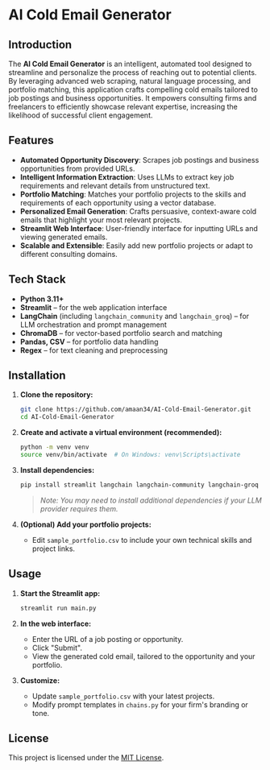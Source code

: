 # AI Cold Email Generator

## Introduction

The **AI Cold Email Generator** is an intelligent, automated tool designed to streamline and personalize the process of reaching out to potential clients. By leveraging advanced web scraping, natural language processing, and portfolio matching, this application crafts compelling cold emails tailored to job postings and business opportunities. It empowers consulting firms and freelancers to efficiently showcase relevant expertise, increasing the likelihood of successful client engagement.

## Features

- **Automated Opportunity Discovery**: Scrapes job postings and business opportunities from provided URLs.
- **Intelligent Information Extraction**: Uses LLMs to extract key job requirements and relevant details from unstructured text.
- **Portfolio Matching**: Matches your portfolio projects to the skills and requirements of each opportunity using a vector database.
- **Personalized Email Generation**: Crafts persuasive, context-aware cold emails that highlight your most relevant projects.
- **Streamlit Web Interface**: User-friendly interface for inputting URLs and viewing generated emails.
- **Scalable and Extensible**: Easily add new portfolio projects or adapt to different consulting domains.

## Tech Stack

- **Python 3.11+**
- **Streamlit** – for the web application interface
- **LangChain** (including `langchain_community` and `langchain_groq`) – for LLM orchestration and prompt management
- **ChromaDB** – for vector-based portfolio search and matching
- **Pandas, CSV** – for portfolio data handling
- **Regex** – for text cleaning and preprocessing

## Installation

1. **Clone the repository:**
   ```bash
   git clone https://github.com/amaan34/AI-Cold-Email-Generator.git
   cd AI-Cold-Email-Generator
   ```

2. **Create and activate a virtual environment (recommended):**
   ```bash
   python -m venv venv
   source venv/bin/activate  # On Windows: venv\Scripts\activate
   ```

3. **Install dependencies:**
   ```bash
   pip install streamlit langchain langchain-community langchain-groq chromadb pandas
   ```

   > *Note: You may need to install additional dependencies if your LLM provider requires them.*

4. **(Optional) Add your portfolio projects:**
   - Edit `sample_portfolio.csv` to include your own technical skills and project links.

## Usage

1. **Start the Streamlit app:**
   ```bash
   streamlit run main.py
   ```

2. **In the web interface:**
   - Enter the URL of a job posting or opportunity.
   - Click "Submit".
   - View the generated cold email, tailored to the opportunity and your portfolio.

3. **Customize:**
   - Update `sample_portfolio.csv` with your latest projects.
   - Modify prompt templates in `chains.py` for your firm's branding or tone.

## License

This project is licensed under the [MIT License](LICENSE).

